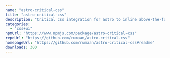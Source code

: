 ```yaml
---
name: "astro-critical-css"
title: "astro-critical-css"
description: "Critical css integration for astro to inline above-the-fold css into HTML"
categories:
  - "css+ui"
npmUrl: "https://www.npmjs.com/package/astro-critical-css"
repoUrl: "https://github.com/rumaan/astro-critical-css"
homepageUrl: "https://github.com/rumaan/astro-critical-css#readme"
downloads: 300
---
```

